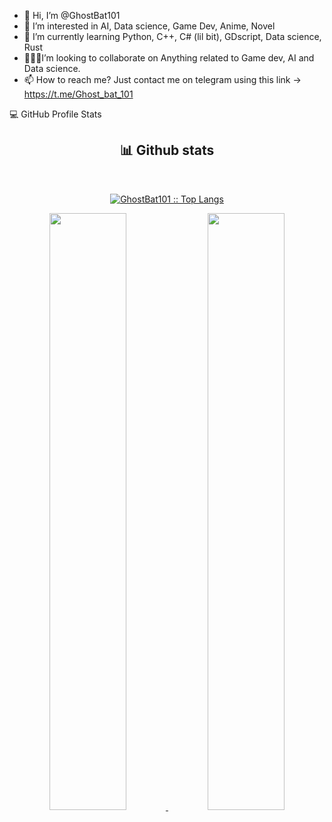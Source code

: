 - 👋 Hi, I’m @GhostBat101
- 👀 I’m interested in AI, Data science, Game Dev, Anime, Novel 
- 🌱 I’m currently learning Python, C++, C# (lil bit), GDscript, Data science, Rust
- 🧑🏾‍💻I’m looking to collaborate on Anything related to Game dev, AI and Data science.
- 📫 How to reach me? Just contact me on telegram using this link -> https://t.me/Ghost_bat_101


<summary>💻 GitHub Profile Stats</summary>
<div>
  <h2 align="center"> 📊 Github stats </h2>
    <br/>
      <p align="center">
        <a href="https://github.com/GhostBat101">
        <img src="https://github-readme-stats.vercel.app/api/top-langs/?username=GhostBat101&langs_count=6&theme=gruvbox&layout=compact&hide_border=true" alt="GhostBat101 :: Top Langs" /></a>
      </p>
      <p align="center">
        <a href="https://github.com/GhostBat101/">
        <img width="49.5%" src="https://github-readme-stats.vercel.app/api?username=GhostBat101&show_icons=true&theme=gruvbox&hide_border=true" />
        <img width="49.5%" src="https://github-readme-streak-stats.herokuapp.com/?user=GhostBat101&theme=gruvbox&hide_border=true" />
        </a>
     </p>
   <br>
</div>    


<!---
GhostBat101/GhostBat101 is a ✨ special ✨ repository because its `README.md` (this file) appears on your GitHub profile.
You can click the Preview link to take a look at your changes.
--->
